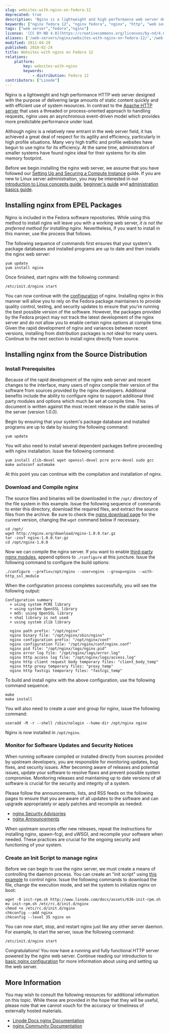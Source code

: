 ```yaml
---
slug: websites-with-nginx-on-fedora-12
deprecated: true
description: 'Nginx is a lightweight and high performance web server designed to deliver large amounts of content with efficiency. This guide shows how to install it on Fedora 12.'
keywords: ["nginx fedora 12", "nginx fedora", "nginx", "http", "web servers", "fedora 12"]
tags: ["web server","fedora","nginx"]
license: '[CC BY-ND 4.0](https://creativecommons.org/licenses/by-nd/4.0)'
aliases: ['/web-servers/nginx/websites-with-nginx-on-fedora-12/','/web-servers/nginx/installation/fedora-12/','/websites/nginx/websites-with-nginx-on-fedora-12/']
modified: 2011-04-29
published: 2010-02-24
title: Websites with nginx on Fedora 12
relations:
    platform:
        key: websites-with-nginx
        keywords:
            - distribution: Fedora 12
contributors: ["Linode"]
---
```




Nginx is a lightweight and high performance HTTP web server designed with the purpose of delivering large amounts of static content quickly and with efficient use of system resources. In contrast to the [Apache HTTP server](/docs/web-servers/apache/) that uses a threaded or process-oriented approach to handling requests, nginx uses an asynchronous event-driven model which provides more predictable performance under load.

Although nginx is a relatively new entrant in the web server field, it has achieved a great deal of respect for its agility and efficiency, particularly in high profile situations. Many very high traffic and profile websites have begun to use nginx for its efficiency. At the same time, administrators of smaller systems have found nginx ideal for their systems for its slim memory footprint.

Before we begin installing the nginx web server, we assume that you have followed our [Setting Up and Securing a Compute Instance](/docs/products/compute/compute-instances/guides/set-up-and-secure/) guide. If you are new to Linux server administration, you may be interested in our [introduction to Linux concepts guide](/docs/guides/introduction-to-linux-concepts/), [beginner's guide](/docs/products/compute/compute-instances/faqs/) and [administration basics guide](/docs/guides/linux-system-administration-basics/).

## Installing nginx from EPEL Packages

Nginx is included in the Fedora software repositories. While using this method to install nginx will leave you with a working web server, *it is not the preferred method for installing nginx.* Nevertheless, if you want to install in this manner, use the process that follows.

The following sequence of commands first ensures that your system's package databases and installed programs are up to date and then installs the nginx web server:

    yum update
    yum install nginx

Once finished, start nginx with the following command:

    /etc/init.d/nginx start

You can now continue with the [configuration](/docs/guides/how-to-configure-nginx/) of nginx. Installing nginx in this manner will allow you to rely on the Fedora package maintainers to provide quality control, testing, and security updates to ensure that you're running the best possible version of the software. However, the packages provided by the Fedora project may not track the latest development of the nginx server and do not allow you to enable certain nginx options at compile time. Given the rapid development of nginx and variances between recent versions, installing from distribution packages is not ideal for many users. Continue to the next section to install nginx directly from source.

## Installing nginx from the Source Distribution

### Install Prerequisites

Because of the rapid development of the nginx web server and recent changes to the interface, many users of nginx compile their version of the software from sources provided by the nginx developers. Additional benefits include the ability to configure nginx to support additional third party modules and options which much be set at compile time. This document is written against the most recent release in the stable series of the server (version 1.0.0).

Begin by ensuring that your system's package database and installed programs are up to date by issuing the following command:

    yum update

You will also need to install several dependent packages before proceeding with nginx installation. Issue the following command:

    yum install zlib-devel wget openssl-devel pcre pcre-devel sudo gcc make autoconf automake

At this point you can continue with the compilation and installation of nginx.

### Download and Compile nginx

The source files and binaries will be downloaded in the `/opt/` directory of the file system in this example. Issue the following sequence of commands to enter this directory, download the required files, and extract the source files from the archive. Be sure to check the [nginx download page](http://nginx.org/en/download.html#stable_versions) for the current version, changing the `wget` command below if necessary.

    cd /opt/
    wget http://nginx.org/download/nginx-1.0.0.tar.gz
    tar -zxvf nginx-1.0.0.tar.gz
    cd /opt/nginx-1.0.0

Now we can compile the nginx server. If you want to enable [third-party nginx modules](http://wiki.nginx.org/Nginx3rdPartyModules), append options to `./configure` at this juncture. Issue the following command to configure the build options:

    ./configure --prefix=/opt/nginx --user=nginx --group=nginx --with-http_ssl_module

When the configuration process completes successfully, you will see the following output:

    Configuration summary
      + using system PCRE library
      + using system OpenSSL library
      + md5: using OpenSSL library
      + sha1 library is not used
      + using system zlib library

      nginx path prefix: "/opt/nginx"
      nginx binary file: "/opt/nginx/sbin/nginx"
      nginx configuration prefix: "/opt/nginx/conf"
      nginx configuration file: "/opt/nginx/conf/nginx.conf"
      nginx pid file: "/opt/nginx/logs/nginx.pid"
      nginx error log file: "/opt/nginx/logs/error.log"
      nginx http access log file: "/opt/nginx/logs/access.log"
      nginx http client request body temporary files: "client_body_temp"
      nginx http proxy temporary files: "proxy_temp"
      nginx http fastcgi temporary files: "fastcgi_temp"

To build and install nginx with the above configuration, use the following command sequence:

    make
    make install

You will also need to create a user and group for nginx, issue the following command:

    useradd -M -r --shell /sbin/nologin --home-dir /opt/nginx nginx

Nginx is now installed in `/opt/nginx`.

### Monitor for Software Updates and Security Notices

When running software compiled or installed directly from sources provided by upstream developers, you are responsible for monitoring updates, bug fixes, and security issues. After becoming aware of releases and potential issues, update your software to resolve flaws and prevent possible system compromise. Monitoring releases and maintaining up to date versions of all software is crucial for the security and integrity of a system.

Please follow the announcements, lists, and RSS feeds on the following pages to ensure that you are aware of all updates to the software and can upgrade appropriately or apply patches and recompile as needed:

-   [nginx Security Advisories](http://nginx.org/en/security_advisories.html)
-   [nginx Announcements](http://nginx.org/)

When upstream sources offer new releases, repeat the instructions for installing nginx, spawn-fcgi, and uWSGI, and recompile your software when needed. These practices are crucial for the ongoing security and functioning of your system.

### Create an Init Script to manage nginx

Before we can begin to use the nginx server, we must create a means of controlling the daemon process. You can create an "init script" using [this example](/docs/assets/636-init-rpm.sh) to control nginx. Issue the following commands to download the file, change the execution mode, and set the system to initialize nginx on boot:

    wget -O init-rpm.sh http://www.linode.com/docs/assets/636-init-rpm.sh
    mv init-rpm.sh /etc/rc.d/init.d/nginx
    chmod +x /etc/rc.d/init.d/nginx
    chkconfig --add nginx
    chkconfig --level 35 nginx on

You can now start, stop, and restart nginx just like any other server daemon. For example, to start the server, issue the following command:

    /etc/init.d/nginx start

Congratulations! You now have a running and fully functional HTTP server powered by the nginx web server. Continue reading our introduction to [basic nginx configuration](/docs/guides/how-to-configure-nginx/) for more information about using and setting up the web server.

## More Information

You may wish to consult the following resources for additional information on this topic. While these are provided in the hope that they will be useful, please note that we cannot vouch for the accuracy or timeliness of externally hosted materials.

- [Linode Docs nginx Documentation](/docs/web-servers/nginx/)
- [nginx Community Documentation](http://wiki.nginx.org)
